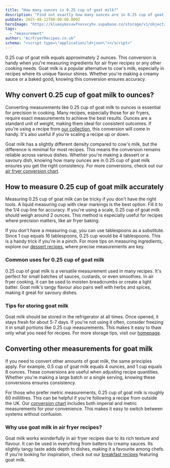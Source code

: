 ```yaml
---
title: "How many ounces is 0.25 cup of goat milk?"
description: "Find out exactly how many ounces are in 0.25 cup of goat milk with this simple conversion guide. Perfect for air fryer recipes!"
pubDate: 2025-08-12T00:00:00.000Z
heroImage: "https://klueoymssxwfnxsvcyhv.supabase.co/storage/v1/object/public/md/how-many-ounces-is-025-cup-of-goat-milk-8dc45066.webp"
tags:
  - "measurement"
author: "AirFryerRecipes.co.uk"
schema: "<script type=\"application/ld+json\"></script>"
---
```


<p>0.25 cup of goat milk equals approximately 2 ounces. This conversion is handy when you're measuring ingredients for air fryer recipes or any other cooking needs. Goat milk is a popular alternative to cow's milk, especially in recipes where its unique flavour shines. Whether you're making a creamy sauce or a baked good, knowing this conversion ensures accuracy.</p>

<h2>Why convert 0.25 cup of goat milk to ounces?</h2>
<p>Converting measurements like 0.25 cup of goat milk to ounces is essential for precision in cooking. Many recipes, especially those for air fryers, require exact measurements to achieve the best results. Ounces are a standard unit of weight, making them ideal for consistent outcomes. If you're using a recipe from <a href=https://www.airfryerrecipe.co.uk/recipes>our collection</a>, this conversion will come in handy. It's also useful if you're scaling a recipe up or down.</p>

<p>Goat milk has a slightly different density compared to cow's milk, but the difference is minimal for most recipes. This means the conversion remains reliable across various dishes. Whether you're making a dessert or a savoury dish, knowing how many ounces are in 0.25 cup of goat milk ensures you get the right consistency. For more conversions, check out our <a href=https://www.airfryerrecipe.co.uk/air-fryer-conversion-chart>air fryer conversion chart</a>.</p>

<h2>How to measure 0.25 cup of goat milk accurately</h2>
<p>Measuring 0.25 cup of goat milk can be tricky if you don't have the right tools. A liquid measuring cup with clear markings is the best option. Fill it to the 1/4 cup line for accuracy. If you're using a scale, 0.25 cup of goat milk should weigh around 2 ounces. This method is especially useful for recipes where precision matters, like air fryer baking.</p>

<p>If you don't have a measuring cup, you can use tablespoons as a substitute. Since 1 cup equals 16 tablespoons, 0.25 cup would be 4 tablespoons. This is a handy trick if you're in a pinch. For more tips on measuring ingredients, explore our <a href=https://www.airfryerrecipe.co.uk/recipe-category/dessert>dessert recipes</a>, where precise measurements are key.</p>

<h3>Common uses for 0.25 cup of goat milk</h3>
<p>0.25 cup of goat milk is a versatile measurement used in many recipes. It's perfect for small batches of sauces, custards, or even smoothies. In air fryer cooking, it can be used to moisten breadcrumbs or create a light batter. Goat milk's tangy flavour also pairs well with herbs and spices, making it great for savoury dishes.</p>

<h3>Tips for storing goat milk</h3>
<p>Goat milk should be stored in the refrigerator at all times. Once opened, it stays fresh for about 5-7 days. If you're not using it often, consider freezing it in small portions like 0.25 cup measurements. This makes it easy to thaw only what you need for recipes. For more storage tips, visit our <a href=https://www.airfryerrecipe.co.uk>homepage</a>.</p>

<h2>Converting other measurements for goat milk</h2>
<p>If you need to convert other amounts of goat milk, the same principles apply. For example, 0.5 cup of goat milk equals 4 ounces, and 1 cup equals 8 ounces. These conversions are useful when adjusting recipe quantities. Whether you're making a large batch or a single serving, knowing these conversions ensures consistency.</p>

<p>For those who prefer metric measurements, 0.25 cup of goat milk is roughly 60 millilitres. This can be helpful if you're following a recipe from outside the UK. Our <a href=https://www.airfryerrecipe.co.uk/air-fryer-conversion-chart>conversion chart</a> includes both imperial and metric measurements for your convenience. This makes it easy to switch between systems without confusion.</p>

<h3>Why use goat milk in air fryer recipes?</h3>
<p>Goat milk works wonderfully in air fryer recipes due to its rich texture and flavour. It can be used in everything from batters to creamy sauces. Its slightly tangy taste adds depth to dishes, making it a favourite among chefs. If you're looking for inspiration, check out our <a href=https://www.airfryerrecipe.co.uk/recipe-category/breakfast>breakfast recipes</a> featuring goat milk.</p>